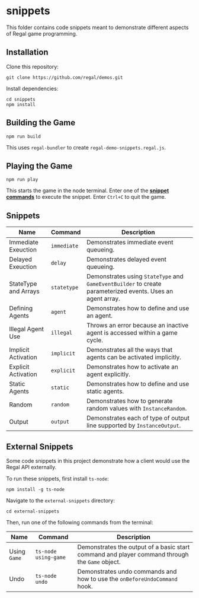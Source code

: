 # snippets
This folder contains code snippets meant to demonstrate different aspects of Regal game programming.

## Installation
Clone this repository:

```
git clone https://github.com/regal/demos.git
```

Install dependencies:

```
cd snippets
npm install
```

## Building the Game
```
npm run build
```

This uses `regal-bundler` to create `regal-demo-snippets.regal.js`.

## Playing the Game
```
npm run play
```

This starts the game in the node terminal. Enter one of the [**snippet commands**](#snippets-1) to execute the snippet. Enter `Ctrl+C` to quit the game.

## Snippets

Name | Command | Description
--- | --- | ---
Immediate Exeuction | `immediate` | Demonstrates immediate event queueing.
Delayed Exeuction | `delay` | Demonstrates delayed event queueing.
StateType and Arrays | `statetype` | Demonstrates using `StateType` and `GameEventBuilder` to create parameterized events. Uses an agent array.
Defining Agents | `agent` | Demonstrates how to define and use an agent.
Illegal Agent Use | `illegal` | Throws an error because an inactive agent is accessed within a game cycle.
Implicit Activation | `implicit` | Demonstrates all the ways that agents can be activated implicitly.
Explicit Activation | `explicit` | Demonstrates how to activate an agent explicitly.
Static Agents | `static` | Demonstrates how to define and use static agents.
Random | `random` | Demonstrates how to generate random values with `InstanceRandom`.
Output | `output` | Demonstrates each of type of output line supported by `InstanceOutput`.

## External Snippets

Some code snippets in this project demonstrate how a client would use the Regal API externally. 

To run these snippets, first install `ts-node`:
```
npm install -g ts-node
```

Navigate to the `external-snippets` directory:
```
cd external-snippets
```

Then, run one of the following commands from the terminal:

Name | Command | Description
--- | --- | ---
Using `Game` | `ts-node using-game` | Demonstrates the output of a basic start command and player command through the `Game` object.
Undo | `ts-node undo` | Demonstrates undo commands and how to use the `onBeforeUndoCommand` hook.
